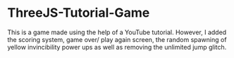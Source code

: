 # ThreeJS-Tutorial-Game
This is a game made using the help of a YouTube tutorial. However, I added the scoring system, game over/ play again screen, the random spawning of yellow invincibility power ups as well as removing the unlimited jump glitch.
